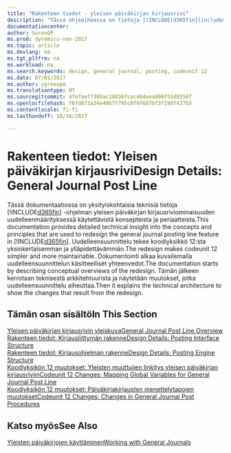 ```yaml
---
title: "Rakenteen tiedot - yleisen päiväkirjan kirjausrivi"
description: "Tässä ohjeaiheessa on tietoja [!INCLUDE[d365fin](includes/d365fin_md.md)]in yleisen päiväkirjan kirjausriviominaisuuden uudelleenmäärityksessä käytettävistä käsitteistä ja periaatteista."
documentationcenter: 
author: SorenGP
ms.prod: dynamics-nav-2017
ms.topic: article
ms.devlang: na
ms.tgt_pltfrm: na
ms.workload: na
ms.search.keywords: design, general journal, posting, codeunit 12
ms.date: 07/01/2017
ms.author: sgroespe
ms.translationtype: HT
ms.sourcegitcommit: 4fefaef7380ac10836fcac404eea006f55d8556f
ms.openlocfilehash: f6fd873a34e40b7f795c8f8f687bf3f198f437b5
ms.contentlocale: fi-fi
ms.lasthandoff: 10/16/2017

---
```

# <a name="design-details-general-journal-post-line"></a><span data-ttu-id="0e0aa-103">Rakenteen tiedot: Yleisen päiväkirjan kirjausrivi</span><span class="sxs-lookup"><span data-stu-id="0e0aa-103">Design Details: General Journal Post Line</span></span>
<span data-ttu-id="0e0aa-104">Tässä dokumentaatiossa on yksityiskohtaisia teknisiä tietoja [!INCLUDE[d365fin](includes/d365fin_md.md)] -ohjelman yleisen päiväkirjan kirjausriviominaisuuden uudelleenmäärityksessä käytettävistä konsepteista ja periaatteista.</span><span class="sxs-lookup"><span data-stu-id="0e0aa-104">This documentation provides detailed technical insight into the concepts and principles that are used to redesign the general journal posting line feature in [!INCLUDE[d365fin](includes/d365fin_md.md)].</span></span> <span data-ttu-id="0e0aa-105">Uudelleensuunnittelu tekee koodiyksikkö 12:sta yksinkertaisemman ja ylläpidettävämmän.</span><span class="sxs-lookup"><span data-stu-id="0e0aa-105">The redesign makes codeunit 12 simpler and more maintainable.</span></span> <span data-ttu-id="0e0aa-106">Dokumentointi alkaa kuvailemalla uudelleensuunnittelun käsitteelliset yhteenvedot.</span><span class="sxs-lookup"><span data-stu-id="0e0aa-106">The documentation starts by describing conceptual overviews of the redesign.</span></span> <span data-ttu-id="0e0aa-107">Tämän jälkeen kerrotaan teknisestä arkkitehtuurista ja näytetään muutokset, jotka uudelleensuunnittelu aiheuttaa.</span><span class="sxs-lookup"><span data-stu-id="0e0aa-107">Then it explains the technical architecture to show the changes that result from the redesign.</span></span>  

## <a name="in-this-section"></a><span data-ttu-id="0e0aa-108">Tämän osan sisältö</span><span class="sxs-lookup"><span data-stu-id="0e0aa-108">In This Section</span></span>  
[<span data-ttu-id="0e0aa-109">Yleisen päiväkirjan kirjausrivin yleiskuva</span><span class="sxs-lookup"><span data-stu-id="0e0aa-109">General Journal Post Line Overview</span></span>](design-details-general-journal-post-line-overview.md)  
[<span data-ttu-id="0e0aa-110">Rakenteen tiedot: Kirjausliittymän rakenne</span><span class="sxs-lookup"><span data-stu-id="0e0aa-110">Design Details: Posting Interface Structure</span></span>](design-details-posting-interface-structure.md)  
[<span data-ttu-id="0e0aa-111">Rakenteen tiedot: Kirjausohjelman rakenne</span><span class="sxs-lookup"><span data-stu-id="0e0aa-111">Design Details: Posting Engine Structure</span></span>](design-details-posting-engine-structure.md)  
[<span data-ttu-id="0e0aa-112">Koodiyksikön 12 muutokset: Yleisten muuttujien linkitys yleisen päiväkirjan kirjausriviin</span><span class="sxs-lookup"><span data-stu-id="0e0aa-112">Codeunit 12 Changes: Mapping Global Variables for General Journal Post Line</span></span>](design-details-codeunit-12-changes-mapping-global-variables-for-general-journal-post-line.md)  
[<span data-ttu-id="0e0aa-113">Koodiyksikön 12 muutokset: Päiväkirjakirjausten menettelytapojen muutokset</span><span class="sxs-lookup"><span data-stu-id="0e0aa-113">Codeunit 12 Changes: Changes in General Journal Post Procedures</span></span>](design-details-codeunit-12-changes-changes-in-general-journal-post-procedures.md)  

## <a name="see-also"></a><span data-ttu-id="0e0aa-114">Katso myös</span><span class="sxs-lookup"><span data-stu-id="0e0aa-114">See Also</span></span>  
[<span data-ttu-id="0e0aa-115">Yleisten päiväkirjojen käyttäminen</span><span class="sxs-lookup"><span data-stu-id="0e0aa-115">Working with General Journals</span></span>](ui-work-general-journals.md)

